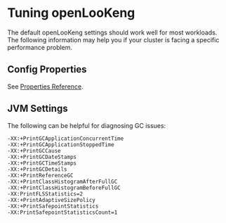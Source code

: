 
# Tuning openLooKeng

The default openLooKeng settings should work well for most workloads. The following information may help you if your cluster is facing a specific performance problem.

## Config Properties

See [Properties Reference](./properties.md).

## JVM Settings


The following can be helpful for diagnosing GC issues:

``` properties
-XX:+PrintGCApplicationConcurrentTime
-XX:+PrintGCApplicationStoppedTime
-XX:+PrintGCCause
-XX:+PrintGCDateStamps
-XX:+PrintGCTimeStamps
-XX:+PrintGCDetails
-XX:+PrintReferenceGC
-XX:+PrintClassHistogramAfterFullGC
-XX:+PrintClassHistogramBeforeFullGC
-XX:PrintFLSStatistics=2
-XX:+PrintAdaptiveSizePolicy
-XX:+PrintSafepointStatistics
-XX:PrintSafepointStatisticsCount=1
```
